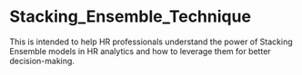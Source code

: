 # Stacking_Ensemble_Technique
This is intended to help HR professionals understand the power of Stacking Ensemble models in HR analytics and how to leverage them for better decision-making.
